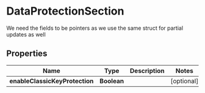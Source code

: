 

# DataProtectionSection

We need the fields to be pointers as we use the same struct for partial updates as well

## Properties

| Name | Type | Description | Notes |
|------------ | ------------- | ------------- | -------------|
|**enableClassicKeyProtection** | **Boolean** |  |  [optional] |



